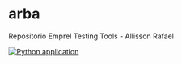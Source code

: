 # arba
Repositório Emprel Testing Tools - Allisson Rafael


[![Python application](https://github.com/cin-emprel-testingtools/arba/actions/workflows/python-app.yml/badge.svg)](https://github.com/cin-emprel-testingtools/arba/actions/workflows/python-app.yml)
